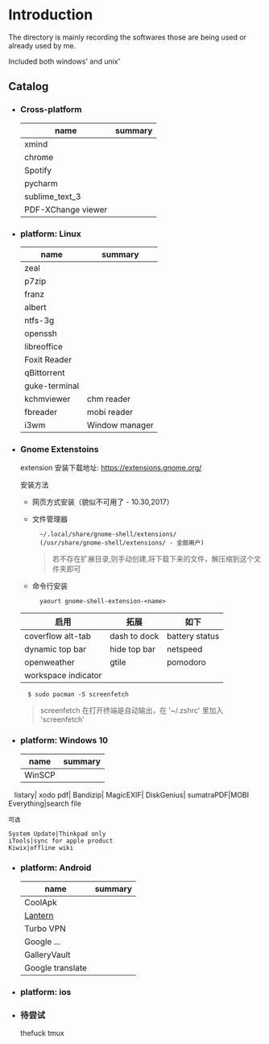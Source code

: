 # Introduction

The directory is mainly recording the softwares those are being used or already used by me.

Included both windows' and unix'

## Catalog

- ### Cross-platform

    name|summary
    ---|---
    xmind|
    chrome|
    Spotify|
    pycharm|
    sublime_text_3|
    PDF-XChange viewer|

- ### platform: Linux

    name|summary
    ---|---
    zeal|
    p7zip|
    franz|
    albert|
    ntfs-3g|
    openssh|
    libreoffice|
    Foxit Reader|
    qBittorrent|
    guke-terminal|
    kchmviewer|chm reader
    fbreader|mobi reader
    i3wm|Window manager

- ### Gnome Extenstoins

    extension 安装下载地址: https://extensions.gnome.org/

    安装方法

    + 网页方式安装（貌似不可用了 - 10.30,2017）

    + 文件管理器

            ~/.local/share/gnome-shell/extensions/
            (/usr/share/gnome-shell/extensions/ - 全部用户)
        > 若不存在扩展目录,则手动创建,将下载下来的文件，解压缩到这个文件夹即可

    + 命令行安装

            yaourt gnome-shell-extension-<name>

    启用|拓展|如下
    ---|---|---
    coverflow alt-tab|dash to dock|battery status
    dynamic top bar|hide top bar|netspeed
    openweather|gtile|pomodoro|topicons plus
    workspace indicator||

        $ sudo pacman -S screenfetch
    > screenfetch 在打开终端是自动输出，在 '~/.zshrc' 里加入 'screenfetch'

- ### platform: Windows 10

    name|summary
    ---|---
    WinSCP|
    listary|
    xodo pdf|
    Bandizip|
    MagicEXIF|
    DiskGenius|
    sumatraPDF|MOBI
    Everything|search file

    可选

    System Update|Thinkpad only
    iTools|sync for apple product
    Kiwix|offline wiki

- ### platform: Android

    name|summary
    ---|---
    CoolApk|
    [Lantern](https://github.com/getlantern/lantern)|
    Turbo VPN|
    Google ...|
    GalleryVault|
    Google translate|

- ### platform: ios

- ### 待尝试

    thefuck tmux
